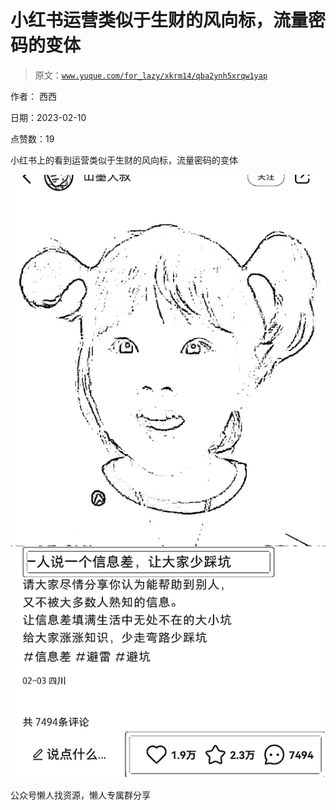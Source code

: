 # 小红书运营类似于生财的风向标，流量密码的变体

> 原文：[`www.yuque.com/for_lazy/xkrm14/qba2ynh5xrqw1yap`](https://www.yuque.com/for_lazy/xkrm14/qba2ynh5xrqw1yap)

作者： 西西

日期：2023-02-10

点赞数：19

小红书上的看到运营类似于生财的风向标，流量密码的变体

![](img/2a57ea4b38c7615475a5b9f38870aeaa.png)  

公众号懒人找资源，懒人专属群分享

